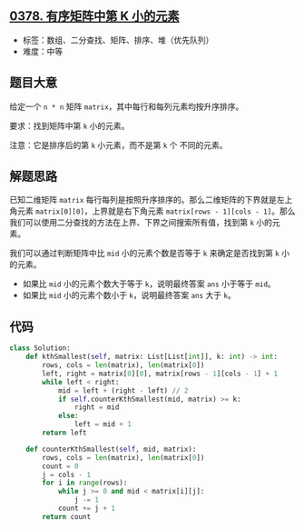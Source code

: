 ## [0378. 有序矩阵中第 K 小的元素](https://leetcode-cn.com/problems/kth-smallest-element-in-a-sorted-matrix/)

- 标签：数组、二分查找、矩阵、排序、堆（优先队列）
- 难度：中等

## 题目大意

给定一个 `n * n` 矩阵 `matrix`，其中每行和每列元素均按升序排序。

要求：找到矩阵中第 `k` 小的元素。

注意：它是排序后的第 `k` 小元素，而不是第 `k` 个 不同的元素。

## 解题思路

已知二维矩阵 `matrix` 每行每列是按照升序排序的。那么二维矩阵的下界就是左上角元素 `matrix[0][0]`，上界就是右下角元素 `matrix[rows - 1][cols - 1]`。那么我们可以使用二分查找的方法在上界、下界之间搜索所有值，找到第 `k` 小的元素。

我们可以通过判断矩阵中比 `mid` 小的元素个数是否等于 `k` 来确定是否找到第 `k` 小的元素。

- 如果比 `mid` 小的元素个数大于等于 `k`，说明最终答案 `ans` 小于等于 `mid`。
- 如果比 `mid` 小的元素个数小于 `k`，说明最终答案 `ans` 大于 `k`。

## 代码

```Python
class Solution:
    def kthSmallest(self, matrix: List[List[int]], k: int) -> int:
        rows, cols = len(matrix), len(matrix[0])
        left, right = matrix[0][0], matrix[rows - 1][cols - 1] + 1
        while left < right:
            mid = left + (right - left) // 2
            if self.counterKthSmallest(mid, matrix) >= k:
                right = mid
            else:
                left = mid + 1
        return left

    def counterKthSmallest(self, mid, matrix):
        rows, cols = len(matrix), len(matrix[0])
        count = 0
        j = cols - 1
        for i in range(rows):
            while j >= 0 and mid < matrix[i][j]:
                j -= 1
            count += j + 1
        return count
```

